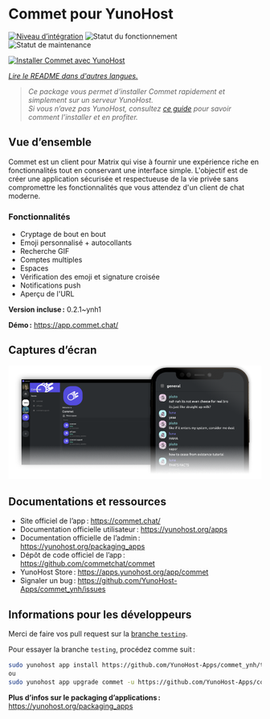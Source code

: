 <!--
Nota bene : ce README est automatiquement généré par <https://github.com/YunoHost/apps/tree/master/tools/readme_generator>
Il NE doit PAS être modifié à la main.
-->

# Commet pour YunoHost

[![Niveau d’intégration](https://dash.yunohost.org/integration/commet.svg)](https://ci-apps.yunohost.org/ci/apps/commet/) ![Statut du fonctionnement](https://ci-apps.yunohost.org/ci/badges/commet.status.svg) ![Statut de maintenance](https://ci-apps.yunohost.org/ci/badges/commet.maintain.svg)

[![Installer Commet avec YunoHost](https://install-app.yunohost.org/install-with-yunohost.svg)](https://install-app.yunohost.org/?app=commet)

*[Lire le README dans d'autres langues.](./ALL_README.md)*

> *Ce package vous permet d’installer Commet rapidement et simplement sur un serveur YunoHost.*  
> *Si vous n’avez pas YunoHost, consultez [ce guide](https://yunohost.org/install) pour savoir comment l’installer et en profiter.*

## Vue d’ensemble

Commet est un client pour Matrix qui vise à fournir une expérience riche en fonctionnalités tout en conservant une interface simple. L'objectif est de créer une application sécurisée et respectueuse de la vie privée sans compromettre les fonctionnalités que vous attendez d'un client de chat moderne.

### Fonctionnalités

- Cryptage de bout en bout
- Emoji personnalisé + autocollants
- Recherche GIF
- Comptes multiples
- Espaces
- Vérification des emoji et signature croisée
- Notifications push
- Aperçu de l'URL


**Version incluse :** 0.2.1~ynh1

**Démo :** <https://app.commet.chat/>

## Captures d’écran

![Capture d’écran de Commet](./doc/screenshots/screenshot.png)

## Documentations et ressources

- Site officiel de l’app : <https://commet.chat/>
- Documentation officielle utilisateur : <https://yunohost.org/apps>
- Documentation officielle de l’admin : <https://yunohost.org/packaging_apps>
- Dépôt de code officiel de l’app : <https://github.com/commetchat/commet>
- YunoHost Store : <https://apps.yunohost.org/app/commet>
- Signaler un bug : <https://github.com/YunoHost-Apps/commet_ynh/issues>

## Informations pour les développeurs

Merci de faire vos pull request sur la [branche `testing`](https://github.com/YunoHost-Apps/commet_ynh/tree/testing).

Pour essayer la branche `testing`, procédez comme suit :

```bash
sudo yunohost app install https://github.com/YunoHost-Apps/commet_ynh/tree/testing --debug
ou
sudo yunohost app upgrade commet -u https://github.com/YunoHost-Apps/commet_ynh/tree/testing --debug
```

**Plus d’infos sur le packaging d’applications :** <https://yunohost.org/packaging_apps>
